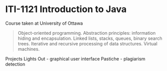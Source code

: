 # ITI-1121 Introduction to Java

Course taken at University of Ottawa
> Object-oriented programming. Abstraction principles: information hiding and encapsulation. Linked lists, stacks, queues, binary search trees. Iterative and recursive processing of data structures. Virtual machines.


Projects
Lights Out - graphical user interface
Pastiche - plagiarism detection

